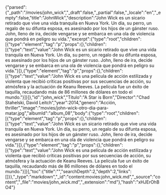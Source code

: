 {"parsed":{"_path":"/movies/john_wick","_draft":false,"_partial":false,"_locale":"en","_empty":false,"title":"JohnWick","description":"John Wick es un sicario retirado que vive una vida tranquila en Nueva York. Un día, su perro, un regalo de su difunta esposa, es asesinado por los hijos de un gánster ruso. John, lleno de ira, decide vengarse y se embarca en una ola de violencia que pondrá en peligro su vida.","excerpt":{"type":"root","children":[{"type":"element","tag":"p","props":{},"children":[{"type":"text","value":"John Wick es un sicario retirado que vive una vida tranquila en Nueva York. Un día, su perro, un regalo de su difunta esposa, es asesinado por los hijos de un gánster ruso. John, lleno de ira, decide vengarse y se embarca en una ola de violencia que pondrá en peligro su vida."}]},{"type":"element","tag":"p","props":{},"children":[{"type":"text","value":"John Wick es una película de acción estilizada y violenta que recibió críticas positivas por sus secuencias de acción, su atmósfera y la actuación de Keanu Reeves. La película fue un éxito de taquilla, recaudando más de 86 millones de dólares en todo el mundo."}]}]},"id":"john_wick","Título":"A Star is Born","Director":"Chad Stahelski, David Leitch","year":2014,"genero":"Acción, thriller","image":"movies/john-wick-otro-dia-para-matar.jpg","albumId":"album_08","body":{"type":"root","children":[{"type":"element","tag":"p","props":{},"children":[{"type":"text","value":"John Wick es un sicario retirado que vive una vida tranquila en Nueva York. Un día, su perro, un regalo de su difunta esposa, es asesinado por los hijos de un gánster ruso. John, lleno de ira, decide vengarse y se embarca en una ola de violencia que pondrá en peligro su vida."}]},{"type":"element","tag":"p","props":{},"children":[{"type":"text","value":"John Wick es una película de acción estilizada y violenta que recibió críticas positivas por sus secuencias de acción, su atmósfera y la actuación de Keanu Reeves. La película fue un éxito de taquilla, recaudando más de 86 millones de dólares en todo el mundo."}]}],"toc":{"title":"","searchDepth":2,"depth":2,"links":[]}},"_type":"markdown","_id":"content:movies:john_wick.md","_source":"content","_file":"movies/john_wick.md","_extension":"md"},"hash":"xHJErOhBO4"}